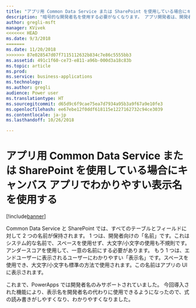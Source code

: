 ```yaml
---
title: "アプリ用 Common Data Service または SharePoint を使用している場合にキャンバス アプリでわかりやすい表示名を使用する"
description: "暗号的な開発者名を使用する必要がなくなります。 アプリ開発者は、開発者ポータルやアプリの UI で表示名を使用できるようになりました。"
author: gregli-msft
manager: KVivek
<<<<<<< HEAD
ms.date: 9/3/2018
=======
ms.date: 11/20/2018
>>>>>>> 87e028547d07f7115112632b834c7e86c5555bb3
ms.assetid: 491c1f60-ce73-e811-a96b-000d3a18c83b
ms.topic: article
ms.prod: 
ms.service: business-applications
ms.technology: 
ms.author: gregli
audience: Power user
ms.translationtype: HT
ms.sourcegitcommit: d65d9c6f9cae75ea7d7934a95b3a9f67a9e10fe3
ms.openlocfilehash: ee67ebe12f0ddf618115e1227162732c94ce3039
ms.contentlocale: ja-jp
ms.lasthandoff: 10/26/2018

---
```

# <a name="work-with-friendly-display-names-in-canvas-apps-when-using-common-data-service-for-apps-or-sharepoint"></a>アプリ用 Common Data Service または SharePoint を使用している場合にキャンバス アプリでわかりやすい表示名を使用する


[!include[banner](../../includes/banner.md)]

Common Data Service と SharePoint では、すべてのテーブルとフィールドに対して 2 つの名前が保持されます。  1 つは、開発者向けの「名前」です。これはシステム的な名前で、スペースを使用せず、大文字/小文字の使用も不規則です。アンダースコアを使用して、一意の名前にする必要があります。 もう 1 つは、エンドユーザーに表示されるユーザーにわかりやすい「表示名」です。スペースを使用でき、大文字/小文字も標準の方法で使用されます。この名前はアプリの UI に表示されます。  

これまで、PowerApps では開発者名のみサポートされていました。 今回導入された機能により、表示名を開発者名の代わりに使用できるようになったので、式の読み書きがしやすくなり、わかりやすくなりました。


